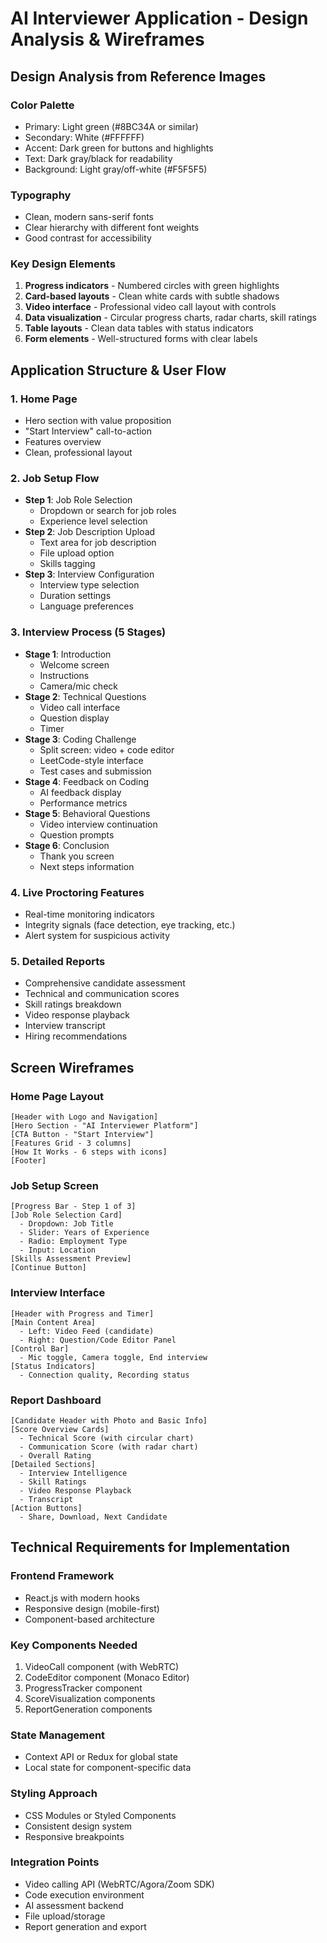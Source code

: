 # AI Interviewer Application - Design Analysis & Wireframes

## Design Analysis from Reference Images

### Color Palette
- Primary: Light green (#8BC34A or similar)
- Secondary: White (#FFFFFF)
- Accent: Dark green for buttons and highlights
- Text: Dark gray/black for readability
- Background: Light gray/off-white (#F5F5F5)

### Typography
- Clean, modern sans-serif fonts
- Clear hierarchy with different font weights
- Good contrast for accessibility

### Key Design Elements
1. **Progress indicators** - Numbered circles with green highlights
2. **Card-based layouts** - Clean white cards with subtle shadows
3. **Video interface** - Professional video call layout with controls
4. **Data visualization** - Circular progress charts, radar charts, skill ratings
5. **Table layouts** - Clean data tables with status indicators
6. **Form elements** - Well-structured forms with clear labels

## Application Structure & User Flow

### 1. Home Page
- Hero section with value proposition
- "Start Interview" call-to-action
- Features overview
- Clean, professional layout

### 2. Job Setup Flow
- **Step 1**: Job Role Selection
  - Dropdown or search for job roles
  - Experience level selection
- **Step 2**: Job Description Upload
  - Text area for job description
  - File upload option
  - Skills tagging
- **Step 3**: Interview Configuration
  - Interview type selection
  - Duration settings
  - Language preferences

### 3. Interview Process (5 Stages)
- **Stage 1**: Introduction
  - Welcome screen
  - Instructions
  - Camera/mic check
- **Stage 2**: Technical Questions
  - Video call interface
  - Question display
  - Timer
- **Stage 3**: Coding Challenge
  - Split screen: video + code editor
  - LeetCode-style interface
  - Test cases and submission
- **Stage 4**: Feedback on Coding
  - AI feedback display
  - Performance metrics
- **Stage 5**: Behavioral Questions
  - Video interview continuation
  - Question prompts
- **Stage 6**: Conclusion
  - Thank you screen
  - Next steps information

### 4. Live Proctoring Features
- Real-time monitoring indicators
- Integrity signals (face detection, eye tracking, etc.)
- Alert system for suspicious activity

### 5. Detailed Reports
- Comprehensive candidate assessment
- Technical and communication scores
- Skill ratings breakdown
- Video response playback
- Interview transcript
- Hiring recommendations

## Screen Wireframes

### Home Page Layout
```
[Header with Logo and Navigation]
[Hero Section - "AI Interviewer Platform"]
[CTA Button - "Start Interview"]
[Features Grid - 3 columns]
[How It Works - 6 steps with icons]
[Footer]
```

### Job Setup Screen
```
[Progress Bar - Step 1 of 3]
[Job Role Selection Card]
  - Dropdown: Job Title
  - Slider: Years of Experience
  - Radio: Employment Type
  - Input: Location
[Skills Assessment Preview]
[Continue Button]
```

### Interview Interface
```
[Header with Progress and Timer]
[Main Content Area]
  - Left: Video Feed (candidate)
  - Right: Question/Code Editor Panel
[Control Bar]
  - Mic toggle, Camera toggle, End interview
[Status Indicators]
  - Connection quality, Recording status
```

### Report Dashboard
```
[Candidate Header with Photo and Basic Info]
[Score Overview Cards]
  - Technical Score (with circular chart)
  - Communication Score (with radar chart)
  - Overall Rating
[Detailed Sections]
  - Interview Intelligence
  - Skill Ratings
  - Video Response Playback
  - Transcript
[Action Buttons]
  - Share, Download, Next Candidate
```

## Technical Requirements for Implementation

### Frontend Framework
- React.js with modern hooks
- Responsive design (mobile-first)
- Component-based architecture

### Key Components Needed
1. VideoCall component (with WebRTC)
2. CodeEditor component (Monaco Editor)
3. ProgressTracker component
4. ScoreVisualization components
5. ReportGeneration components

### State Management
- Context API or Redux for global state
- Local state for component-specific data

### Styling Approach
- CSS Modules or Styled Components
- Consistent design system
- Responsive breakpoints

### Integration Points
- Video calling API (WebRTC/Agora/Zoom SDK)
- Code execution environment
- AI assessment backend
- File upload/storage
- Report generation and export

